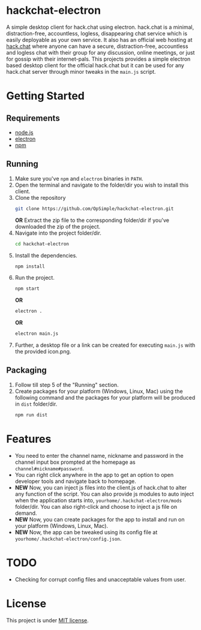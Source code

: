 hackchat-electron
=================

A simple desktop client for hack.chat using electron.
hack.chat is a minimal, distraction-free, accountless, logless, disappearing chat service which is easily deployable as your own service.
It also has an official web hosting at [hack.chat](https://hack.chat) where anyone can have a secure, distraction-free, accountless and logless chat with their group for any discussion, online meetings, or just for gossip with their internet-pals.
This projects provides a simple electron based desktop client for the official hack.chat but it can be used for any hack.chat server through minor tweaks in the `main.js` script.

Getting Started
===============

## Requirements
- [node.js](https://nodejs.org)
- [electron](https://electronjs.org/)
- [npm](https://github.com/npm/cli)

## Running

1. Make sure you've `npm` and `electron` binaries in `PATH`.
1. Open the terminal and navigate to the folder/dir you wish to install this client.
1. Clone the repository
    ```bash
    git clone https://github.com/OpSimple/hackchat-electron.git
    ```
    **OR** Extract the zip file to the corresponding folder/dir if you've downloaded the zip of   the project.
1. Navigate into the project folder/dir.
   ```bash
   cd hackchat-electron
   ```
1. Install the dependencies.
   ```bash
   npm install
   ```
1. Run the project.
   ```bash
   npm start
   ```
   **OR**
   ```bash
   electron .
   ```  
   **OR**
   ```bash
   electron main.js
   ```
1. Further, a desktop file or a link can be created for executing `main.js` with the provided icon.png.

## Packaging

1. Follow till step 5 of the "Running" section.
1. Create packages for your platform (Windows, Linux, Mac) using the following command and the packages for your platform will be produced in `dist` folder/dir.
   ```bash
   npm run dist
   ```


Features
========

- You need to enter the channel name, nickname and password in the channel input box prompted at the homepage as `channel#nickname#password`.
- You can right click anywhere in the app to get an option to open developer tools and navigate back to homepage.
- **NEW**  Now, you can inject js files into the client.js of hack.chat to alter any function of the script. You can also provide js modules to auto inject when the application starts into, `yourhome/.hackchat-electron/mods` folder/dir. You can also right-click and choose to inject a js  file on demand.
- **NEW**  Now, you can create packages for the app to install and run on your platform (Windows, Linux, Mac).
- **NEW**  Now, the app can be tweaked using its config file at `yourhome/.hackchat-electron/config.json`.

TODO
====

- Checking for corrupt config files and unacceptable values from user.

License
=======

This project is under [MIT license](LICENSE).
